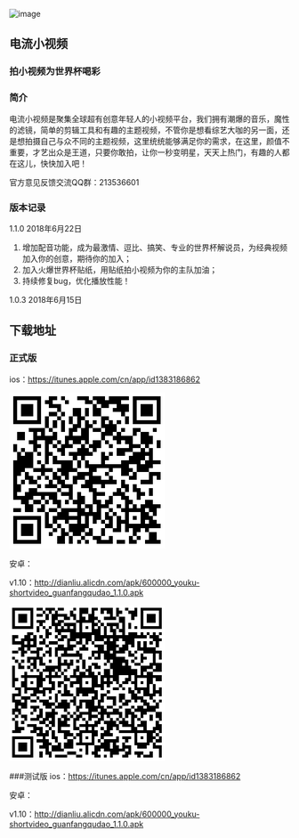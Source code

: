 ![image](https://is5-ssl.mzstatic.com/image/thumb/Purple125/v4/86/8f/0a/868f0ad8-03f6-9fbf-6f87-c55b3b11c775/AppIcon-1x_U007emarketing-85-220-4.png/230x0w.jpg)
## 电流小视频
### 拍小视频为世界杯喝彩

### 简介
电流小视频是聚集全球超有创意年轻人的小视频平台，我们拥有潮爆的音乐，魔性的滤镜，简单的剪辑工具和有趣的主题视频，不管你是想看综艺大咖的另一面，还是想拍摄自己与众不同的主题视频，这里统统能够满足你的需求，在这里，颜值不重要，才艺出众是王道，只要你敢拍，让你一秒变明星，天天上热门，有趣的人都在这儿，快快加入吧！

官方意见反馈交流QQ群：213536601

### 版本记录
1.1.0
2018年6月22日
1. 增加配音功能，成为最激情、逗比、搞笑、专业的世界杯解说员，为经典视频加入你的创意，期待你的加入；
2. 加入火爆世界杯贴纸，用贴纸拍小视频为你的主队加油；
3. 持续修复bug，优化播放性能！

1.0.3
2018年6月15日

## 下载地址
### 正式版
ios：https://itunes.apple.com/cn/app/id1383186862

![image](https://raw.githubusercontent.com/gentlemanwang/dianliu/master/ios%20release.png)

安卓：

v1.10：http://dianliu.alicdn.com/apk/600000_youku-shortvideo_guanfangqudao_1.1.0.apk

![image](https://raw.githubusercontent.com/gentlemanwang/dianliu/master/Android1.10release.png)


###测试版
ios：https://itunes.apple.com/cn/app/id1383186862

安卓：

v1.10：http://dianliu.alicdn.com/apk/600000_youku-shortvideo_guanfangqudao_1.1.0.apk
